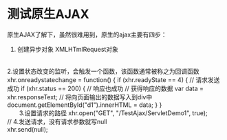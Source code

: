 # 测试原生AJAX

原生AJAX了解下，虽然很难用到，原生的ajax主要有四步：
1. 创建异步对象 XMLHTmlRequest对象
 <br>
2.设置状态改变的监听，会触发一个函数，该函数通常被称之为回调函数
    xhr.onreadystatechange = function() {
        if (xhr.readyState == 4) { // 请求发送成功
            if (xhr.status == 200) { // 响应也成功
                // 获得响应的数据
                var data = xhr.responseText;
                // 将向页面输出的数据写入到div中
                document.getElementById("d1").innerHTML = data;
            }
         }
         <br>
　　3.设置请求的路径
   xhr.open("GET", "/TestAjax/ServletDemo1", true);
   <br>
    // 4.发送请求，没有请求参数就写null
    <br>
    xhr.send(null);
